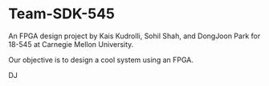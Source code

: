 # Team-SDK-545
An FPGA design project by Kais Kudrolli, Sohil Shah, and DongJoon Park for 18-545 at Carnegie Mellon University.

Our objective is to design a cool system using an FPGA.

DJ
